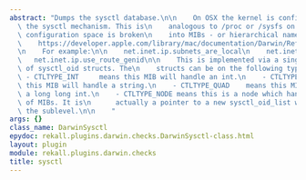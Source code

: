```yaml
---
abstract: "Dumps the sysctl database.\n\n    On OSX the kernel is configured through\
  \ the sysctl mechanism. This is\n    analogous to /proc or /sysfs on Linux. The\
  \ configuration space is broken\n    into MIBs - or hierarchical namespace.\n\n\
  \    https://developer.apple.com/library/mac/documentation/Darwin/Reference/ManPages/man8/sysctl.8.html\n\
  \n    For example:\n\n    net.inet.ip.subnets_are_local\n    net.inet.ip.ttl\n \
  \   net.inet.ip.use_route_genid\n\n    This is implemented via a singly linked list\
  \ of sysctl_oid structs. The\n    structs can be on the following types:\n\n   \
  \ - CTLTYPE_INT     means this MIB will handle an int.\n    - CTLTYPE_STRING  means\
  \ this MIB will handle a string.\n    - CTLTYPE_QUAD    means this MIB will handle\
  \ a long long int.\n    - CTLTYPE_NODE means this is a node which handles a sublevel\
  \ of MIBs. It is\n      actually a pointer to a new sysctl_oid_list which handles\
  \ the sublevel.\n\n    "
args: {}
class_name: DarwinSysctl
epydoc: rekall.plugins.darwin.checks.DarwinSysctl-class.html
layout: plugin
module: rekall.plugins.darwin.checks
title: sysctl
---
```

